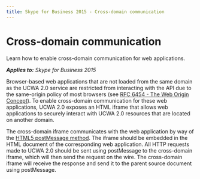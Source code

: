 ```yaml
---
title: Skype for Business 2015 - Cross-domain communication
---
```

# Cross-domain communication
Learn how to enable cross-domain communication for web applications.


 _**Applies to:** Skype for Business 2015_

Browser-based web applications that are not loaded from the same domain as the UCWA 2.0 service are restricted from interacting with the API due to the same-origin policy of most browsers (see [RFC 6454 - The Web Origin Concept](http://tools.ietf.org/html/rfc6454)). To enable cross-domain communication for these web applications, UCWA 2.0 exposes an HTML iframe that allows web applications to securely interact with UCWA 2.0 resources that are located on another domain. 

The cross-domain iframe communicates with the web application by way of the [HTML5 postMessage method](https://msdn.microsoft.com/library/windows/apps/hh441295.aspx). The iframe should be embedded in the HTML document of the corresponding web application. All HTTP requests made to UCWA 2.0 should be sent using postMessage to the cross-domain iframe, which will then send the request on the wire. The cross-domain iframe will receive the response and send it to the parent source document using postMessage.
